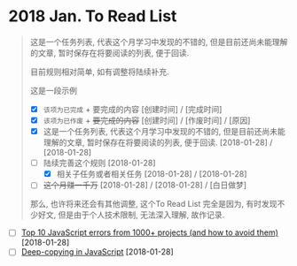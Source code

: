 # 2018 Jan. To Read List

> 这是一个任务列表, 代表这个月学习中发现的不错的, 但是目前还尚未能理解的文章, 暂时保存在将要阅读的列表, 便于回读.
>
> 目前规则相对简单, 如有调整将陆续补充.
>
> 这是一段示例
>
> * [x] `该项为已完成` + 要完成的内容 [创建时间] / [完成时间]
> * [x] `该项为已作废` + ~~要完成的内容~~ [创建时间] / [作废时间] / [原因]
> * [x] 这是一个任务列表, 代表这个月学习中发现的不错的, 但是目前还尚未能理解的文章, 暂时保存在将要阅读的列表, 便于回读. [2018-01-28] / [2018-01-28]
> * [ ] 陆续完善这个规则 [2018-01-28]
>   * [x] 相关子任务或者相关任务 [2018-01-28] / [2018-01-28]
> * [ ] ~~这个月赚一千万~~ [2018-01-28] / [2018-01-28] / [白日做梦]
>
> 那么, 也许将来还会有其他调整, 这个To Read List 完全是因为, 有时发现不少好文, 但是由于个人技术限制, 无法深入理解, 故作记录.

* [ ] [Top 10 JavaScript errors from 1000+ projects (and how to avoid them)](https://rollbar.com/blog/top-10-javascript-errors/) [2018-01-28]
* [ ] [Deep-copying in JavaScript](http://dassur.ma/things/deep-copy/) [2018-01-28]